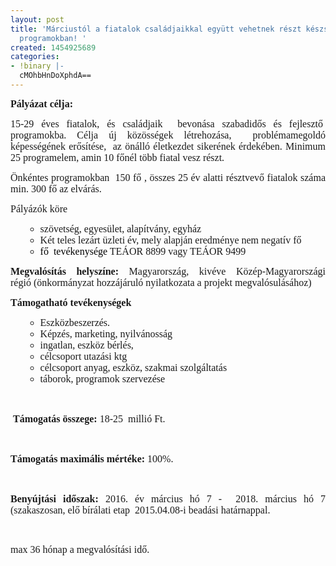 ```yaml
---
layout: post
title: 'Márciustól a fiatalok családjaikkal együtt vehetnek részt készség fejlesztő
  programokban! '
created: 1454925689
categories:
- !binary |-
  cMOhbHnDoXphdA==
---
```

<p class="Default" style="text-align: justify;"><span style="font-family: 'times new roman', times; font-size: medium;"><strong>Pályázat célja:</strong></span></p><p class="Default" style="text-align: justify;"><span style="font-family: 'times new roman', times; font-size: medium;">15-29 éves fiatalok, és családjaik&nbsp; bevonása szabadidős és fejlesztő&nbsp; programokba. Célja új közösségek létrehozása,&nbsp; problémamegoldó képességének erősítése, &nbsp;az önálló életkezdet sikerének érdekében. Minimum 25 programelem, amin 10 főnél több fiatal vesz részt.</span></p><p class="MsoNormal" style="text-align: justify;"><span style="font-size: medium; font-family: 'times new roman', times;">Önkéntes programokban&nbsp; 150 fő , összes 25 év alatti résztvevő fiatalok száma min. 300 fő az elvárás.</span></p><p class="MsoNormal" style="text-align: justify;"><span style="font-size: medium; font-family: 'times new roman', times;">Pályázók köre </span></p><ul style="text-align: justify;" type="disc"><ul type="circle"><li class="MsoNormal"><span style="font-size: medium; font-family: 'times new roman', times;">szövetség, egyesület, alapítvány, egyház</span></li><li class="MsoNormal"><span style="font-family: 'times new roman', times; font-size: medium;">Két teles lezárt üzleti év, mely alapján eredménye nem negatív fő</span></li><li class="MsoNormal"><span style="font-family: 'times new roman', times; font-size: medium;"><span style="color: windowtext;">fő &nbsp;tevékenysége </span>TEÁOR 8899 vagy TEÁOR 9499</span></li></ul></ul><p class="MsoNormal" style="text-align: justify;"><span style="font-family: 'times new roman', times; font-size: medium;"><strong>Megvalósítás helyszíne: </strong>Magyarország, kivéve Közép-Magyarországi régió&nbsp;(önkormányzat hozzájáruló nyilatkozata a projekt megvalósulásához)</span></p><p class="MsoNormal" style="text-align: justify;"><span style="font-family: 'times new roman', times; font-size: medium;"><strong>Támogatható tevékenységek </strong></span></p><ul style="text-align: justify;" type="disc"><ul type="circle"><li class="MsoNormal"><span style="font-size: medium; font-family: 'times new roman', times;">Eszközbeszerzés.</span></li><li class="MsoNormal"><span style="font-size: medium; font-family: 'times new roman', times;">Képzés, marketing, nyilvánosság</span></li><li class="MsoNormal"><span style="font-size: medium; font-family: 'times new roman', times;">ingatlan, eszköz bérlés,</span></li><li class="MsoNormal"><span style="font-size: medium; font-family: 'times new roman', times;">célcsoport utazási ktg</span></li><li class="MsoNormal"><span style="font-size: medium; font-family: 'times new roman', times;">célcsoport anyag, eszköz, szakmai szolgáltatás&nbsp; </span></li><li class="MsoNormal"><span style="font-size: medium; font-family: 'times new roman', times;">táborok, programok szervezése</span></li></ul></ul><p class="MsoNormal" style="margin-left: 72pt; text-align: justify;"><span style="font-size: medium; font-family: 'times new roman', times;">&nbsp;</span></p><p class="MsoNormal" style="text-align: justify;"><span style="font-size: medium; font-family: 'times new roman', times;">&nbsp;<strong>Támogatás összege:</strong> 18-25 &nbsp;millió Ft.</span></p><p class="MsoNormal" style="text-align: justify;"><span style="font-size: medium; font-family: 'times new roman', times;">&nbsp;</span></p><p class="MsoNormal" style="text-align: justify;"><span style="font-family: 'times new roman', times; font-size: medium;"><strong>Támogatás maximális mértéke:</strong> 100%.</span></p><p class="MsoNormal" style="text-align: justify;"><span style="font-size: medium; font-family: 'times new roman', times;">&nbsp;</span></p><p class="Default" style="text-align: justify;"><span style="font-family: 'times new roman', times; font-size: medium;"><strong>Benyújtási időszak: </strong>2016. év március hó 7 -&nbsp; 2018. március hó 7 (szakaszosan, elő bírálati etap&nbsp; 2015.04.08-i beadási határnappal.</span></p><p style="text-align: justify;">&nbsp;</p><p class="Default" style="text-align: justify;"><span style="font-family: 'Times New Roman',serif;"><span style="font-family: 'times new roman', times; font-size: medium;">max 36 hónap a megvalósítási idő.</span></span></p>

